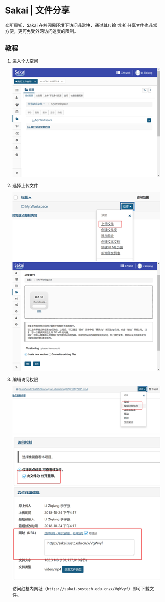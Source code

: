 # Sakai | 文件分享

众所周知，Sakai 在校园网环境下访问非常快，通过其传输 或者 分享文件也非常方便，更可免受外网访问速度的限制。

## 教程
1. 进入个人空间

    ![](./sakai-1.png)

2. 选择上传文件

    ![](./sakai-2.png)
    ![](./sakai-3.png)

3. 编辑访问权限

    ![](./sakai-4.png)
    ![](./sakai-5.png)

    访问红框内网址（`https://sakai.sustech.edu.cn/x/VgWvyf`）即可下载文件。
